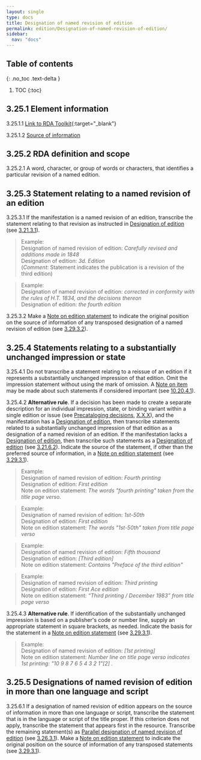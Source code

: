 ```yaml
---
layout: single
type: docs
title: Designation of named revision of edition
permalink: edition/Designation-of-named-revision-of-edition/
sidebar:
  nav: "docs"
---
```


## Table of contents
{: .no_toc .text-delta }

1. TOC
{:toc}

## 3.25.1 Element information

<a name="3.25.1.1">3.25.1.1</a> [Link to RDA Toolkit](https://beta.rdatoolkit.org/Content/Index?externalId=en-US_ala-bff10bfe-3a8b-3895-a3f4-09a81b7678df){:target="_blank"}

<a name="3.25.1.2">3.25.1.2</a> [Source of information](/DCRMR/edition/)

## 3.25.2 RDA definition and scope

<a name="3.25.2.1">3.25.2.1</a> A word, character, or group of words or characters, that identifies a particular revision of a named edition.

## 3.25.3 Statement relating to a named revision of an edition

<a name="3.25.3.1">3.25.3.1</a> If the manifestation is a named revision of an edition, transcribe the statement relating to that revision as instructed in [Designation of edition](/DCRMR/edition/Designation-of-edition) (see [3.21.3.1](/DCRM/edition/Designation-of-edition/#3.21.3.1)).

>Example:    
>Designation of named revision of edition: <CITE>Carefully revised and additions made in 1848</CITE>  
>Designation of edition: <CITE> 3d. Edition</CITE>   
>(*Comment*: Statement indicates the publication is a revision of the third edition)

>Example:    
>Designation of named revision of edition: <CITE>corrected in conformity with the rules of H.T. 1834, and the decisions thereon</CITE>  
>Designation of edition: <CITE>the fourth edition</CITE>

<a name="3.25.3.2">3.25.3.2</a> Make a [Note on edition statement](/DCRMR/edition/Note-on-edition-statement/) to indicate the original position on the source of information of any transposed designation of a named revision of edition (see [3.29.3.2](/DCRMR/edition/Note-on-edition-statement/#3.29.3.2)).

## 3.25.4 Statements relating to a substantially unchanged impression or state

<a name="3.25.4.1">3.25.4.1</a> Do not transcribe a statement relating to a reissue of an edition if it represents a substantially unchanged impression of that edition. Omit the impression statement without using the mark of omission. A [Note on item](/DCRMR/notes-on-items/Note-on-item/) may be made about such statements if considered important (see [10.20.4.1](/DCRMR/notes-on-items/Note-on-item/#10.20.4.1)).

<a name="3.25.4.2">3.25.4.2</a> **Alternative rule**. If a decision has been made to create a separate description for an individual impression, state, or binding variant within a single edition or issue (see [Precataloging decisions](/DCRMR/introduction/Precataloging-decisions/), [X.X.X](/DCRMR/introduction/Precataloging-decisions/#X.X.X)), and the manifestation has a [Designation of edition](/DCRMR/edition/Designation-of-edition/), then transcribe statements related to a substantially unchanged impression of that edition as a designation of a named revision of an edition. If the manifestation lacks a [Designation of edition](/DCRMR/edition/Designation-of-edition/), then transcribe such statements as a [Designation of edition](/DCRMR/edition/Designation-of-edition/) (see [3.21.6.2](/DCRMR/edition/Designation-of-edition/#3.21.6.2)).  Indicate the source of the statement, if other than the preferred source of information, in a [Note on edition statement](/DCRMR/edition/Note-on-edition-statement/) (see [3.29.3.1](/DCRMR/edition/Note-on-edition-statement/#3.29.3.1)).

>Example:   
>Designation of named revision of edition: <CITE> Fourth printing</CITE>  
>Designation of edition: <CITE> First edition</CITE>  
>Note on edition statement: <CITE> The words "fourth printing" taken from the title page verso.</CITE>

>Example:   
>Designation of named revision of edition: <CITE> 1st-50th</CITE>  
>Designation of edition: <CITE> First edition</CITE>  
>Note on edition statement: <CITE> The words "1st-50th" taken from title page verso</CITE>

>Example:    
>Designation of named revision of edition: <CITE>Fifth thousand</CITE>  
>Designation of edition: <CITE> [Third edition]</CITE>  
>Note on edition statement: <CITE>Contains "Preface of the third edition"</CITE>

>Example:    
>Designation of named revision of edition: <CITE>Third printing</CITE>  
>Designation of edition: <CITE>First Ace edition</CITE>  
>Note on edition statement: <CITE>“Third printing / December 1983” from title page verso</CITE>

<a name="3.25.4.3">3.25.4.3</a> **Alternative rule**. If identification of the substantially unchanged impression is based on a publisher's code or number line, supply an appropriate statement in square brackets, as needed. Indicate the basis for the statement in a [Note on edition statement](/DCRMR/edition/Note-on-edition-statement/) (see [3.29.3.1](/DCRMR/edition/Note-on-edition-statement/#3.29.3.1)).

>Example:    
>Designation of named revision of edition: <CITE>[1st printing]</CITE>  
>Note on edition statement: <CITE>Number line on title page verso indicates 1st printing: "10 9 8 7 6 5 4 3 2 1"[2] .</CITE>

## 3.25.5 Designations of named revision of edition in more than one language and script

<a name="3.25.5.1">3.25.6.1</a> If a designation of named revision of edition appears on the source of information in more than one language or script, transcribe the statement that is in the language or script of the title proper. If this criterion does not apply, transcribe the statement that appears first in the resource.  Transcribe the remaining statement(s) as [Parallel designation of named revision of edition](/DCRMR/edition/Parallel-designation-of-named-revision-of-edition/) (see [3.26.3.1](/DCRMR/edition/Parallel-designation-of-named-revision-of-edition/#3.26.3.1)).  Make a [Note on edition statement](/DCRMR/edition/Note-on-edition-statement/) to indicate the original position on the source of information of any transposed statements (see [3.29.3.1](/DCRMR/edition/Note-on-edition-statement/#3.29.3.1)).
